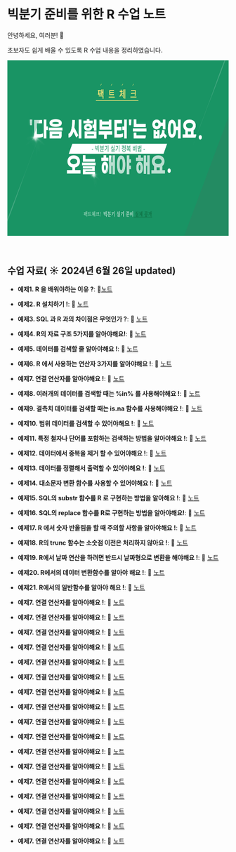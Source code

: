  # 빅분기 준비를 위한 R 수업 노트

안녕하세요, 여러분!  🌟

초보자도 쉽게 배울 수 있도록 R 수업 내용을 정리하였습니다.

<img src="https://github.com/oracleyu01/R_class/blob/main/R%20%EC%88%98%EC%97%852.png" width="600" height="400">

&nbsp;

## 수업 자료( ☀️ 2024년 6월 26일 updated)


- **예제1. R 을 배워야하는 이유 ?**:  📄[노트](https://github.com/oracleyu01/R_class/blob/main/%E2%96%A3%20%EC%98%88%EC%A0%9C1.%20R%20%EC%9D%84%20%EB%B0%B0%EC%9B%8C%EC%95%BC%ED%95%98%EB%8A%94%20%EC%9D%B4%EC%9C%A0.txt)
  &nbsp;
  
- **예제2. R 설치하기 !**: 📄 [노트](https://github.com/oracleyu01/R_class/blob/main/%E2%96%A3%20%EC%98%88%EC%A0%9C2.%20%20R%20%EC%84%A4%EC%B9%98%ED%95%98%EA%B8%B0.txt)

- **예제3. SQL 과 R 과의 차이점은 무엇인가 ?**: 📄 [노트](https://github.com/oracleyu01/R_class/blob/main/%E2%96%A3%20%EC%98%88%EC%A0%9C3.%20%20SQL%20%EA%B3%BC%20%20R%20%EA%B3%BC%EC%9D%98%20%EC%B0%A8%EC%9D%B4%EC%A0%90%EC%9D%80%20%EB%AC%B4%EC%97%87%EC%9D%B8%EA%B0%80.txt)

- **예제4. R의 자료 구조 5가지를 알아야해요!**: 📄 [노트](https://github.com/oracleyu01/R_class/blob/main/%E2%96%A3%20%EC%98%88%EC%A0%9C4.%20%20R%EC%9D%98%20%EC%9E%90%EB%A3%8C%20%EA%B5%AC%EC%A1%B0%205%EA%B0%80%EC%A7%80.txt)

- **예제5. 데이터를 검색할 줄 알아야해요 !**: 📄 [노트](https://github.com/oracleyu01/R_class/blob/main/%E2%96%A3%20%EC%98%88%EC%A0%9C5.%20%EB%8D%B0%EC%9D%B4%ED%84%B0%20%EA%B2%80%EC%83%89%ED%95%98%EA%B8%B0.txt)

- **예제6. R 에서 사용하는 연산자 3가지를 알아야해요 !**: 📄 [노트](https://github.com/oracleyu01/R_class/blob/main/%E2%96%A3%20%EC%98%88%EC%A0%9C6.%20R%20%EC%97%B0%EC%82%B0%EC%9E%90%203%EA%B0%80%EC%A7%80.txt)

- **예제7. 연결 연산자를 알아야해요 !**: 📄 [노트](https://github.com/oracleyu01/R_class/blob/main/%E2%96%A3%20%EC%98%88%EC%A0%9C7.%20%EC%97%B0%EA%B2%B0%20%EC%97%B0%EC%82%B0%EC%9E%90%EB%A5%BC%20%EC%95%8C%EC%95%84%EC%95%BC%ED%95%B4%EC%9A%94%20!.txt)

- **예제8. 여러개의 데이터를 검색할 때는 %in% 를 사용해야해요 !**: 📄 [노트](https://github.com/oracleyu01/R_class/blob/main/%E2%96%A3%20%EC%98%88%EC%A0%9C8.%20%EC%97%AC%EB%9F%AC%EA%B0%9C%EC%9D%98%20%EB%8D%B0%EC%9D%B4%ED%84%B0%EB%A5%BC%20%EA%B2%80%EC%83%89%ED%95%A0%20%EB%95%8C%EB%8A%94%20%25in%25%20%EB%A5%BC%20%EC%82%AC%EC%9A%A9%ED%95%B4%EC%95%BC%ED%95%B4%EC%9A%94%20!.txt)

- **예제9. 결측치 데이터를 검색할 때는 is.na 함수를 사용해야해요 !**: 📄 [노트](https://github.com/oracleyu01/R_class/blob/main/%E2%96%A3%20%EC%98%88%EC%A0%9C9.%20%EA%B2%B0%EC%B8%A1%EC%B9%98%20%EB%8D%B0%EC%9D%B4%ED%84%B0%EB%A5%BC%20%EA%B2%80%EC%83%89%ED%95%A0%20%EB%95%8C%EB%8A%94%20is.na%20%ED%95%A8%EC%88%98%EB%A5%BC%20%EC%82%AC%EC%9A%A9%ED%95%B4%EC%95%BC%ED%95%B4%EC%9A%94%20!.txt)

- **예제10. 범위 데이터를 검색할 수 있어야해요 !**: 📄 [노트]( )

- **예제11. 특정 철자나 단어를 포함하는 검색하는 방법을 알아야해요 !**: 📄 [노트]( )

- **예제12. 데이터에서 중복을 제거 할 수 있어야해요 !**: 📄 [노트]( )

- **예제13. 데이터를 정렬해서 출력할 수 있어야해요 !**: 📄 [노트]( )

- **예제14. 대소문자 변환 함수를 사용할 수 있어야해요 !**: 📄 [노트]( )

- **예제15. SQL의 substr 함수를 R 로 구현하는 방법을 알아해요 !**: 📄 [노트]( )

- **예제16. SQL의 replace 함수를 R로 구현하는 방법을 알아야해요!**: 📄 [노트]( )

- **예제17. R 에서 숫자 반올림을 할 때 주의할 사항을 알아야해요 !**: 📄 [노트]( )

- **예제18. R의 trunc 함수는 소숫점 이전은 처리하지 않아요 !**: 📄 [노트]( )

- **예제19. R에서 날짜 연산을 하려면 반드시 날짜형으로 변환을 해야해요 !**: 📄 [노트]( )

- **예제20. R에서의 데이터 변환함수를 알아야 해요 !**: 📄 [노트]( )

- **예제21. R에서의 일반함수를 알아야 해요 !**: 📄 [노트]( )

- **예제7. 연결 연산자를 알아야해요 !**: 📄 [노트]( )

- **예제7. 연결 연산자를 알아야해요 !**: 📄 [노트]( )

- **예제7. 연결 연산자를 알아야해요 !**: 📄 [노트]( )

- **예제7. 연결 연산자를 알아야해요 !**: 📄 [노트]( )

- **예제7. 연결 연산자를 알아야해요 !**: 📄 [노트]( )

- **예제7. 연결 연산자를 알아야해요 !**: 📄 [노트]( )

- **예제7. 연결 연산자를 알아야해요 !**: 📄 [노트]( )

- **예제7. 연결 연산자를 알아야해요 !**: 📄 [노트]( )

- **예제7. 연결 연산자를 알아야해요 !**: 📄 [노트]( )

- **예제7. 연결 연산자를 알아야해요 !**: 📄 [노트]( )

- **예제7. 연결 연산자를 알아야해요 !**: 📄 [노트]( )

- **예제7. 연결 연산자를 알아야해요 !**: 📄 [노트]( )

- **예제7. 연결 연산자를 알아야해요 !**: 📄 [노트]( )

- **예제7. 연결 연산자를 알아야해요 !**: 📄 [노트]( )

- **예제7. 연결 연산자를 알아야해요 !**: 📄 [노트]( )

- **예제7. 연결 연산자를 알아야해요 !**: 📄 [노트]( )

- **예제7. 연결 연산자를 알아야해요 !**: 📄 [노트]( )





